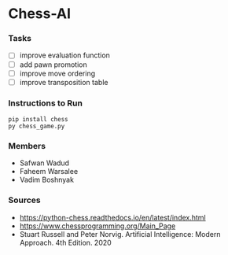 # Chess-AI

### Tasks

-   [ ] improve evaluation function
-   [ ] add pawn promotion
-   [ ] improve move ordering
-   [ ] improve transposition table

### Instructions to Run

    pip install chess
    py chess_game.py

### Members

-   Safwan Wadud
-   Faheem Warsalee
-   Vadim Boshnyak

### Sources

-   https://python-chess.readthedocs.io/en/latest/index.html
-   https://www.chessprogramming.org/Main_Page
-   Stuart Russell and Peter Norvig. Artificial Intelligence: Modern Approach. 4th Edition. 2020
